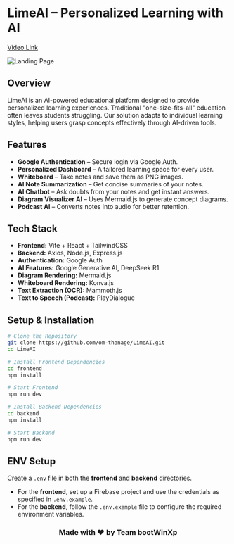 #  LimeAI – Personalized Learning with AI
<a href="https://youtu.be/F7Y3gW7VAbU">Video Link</a>

<img src="https://res.cloudinary.com/dzsscqf6t/image/upload/v1742701808/Screenshot_2025-03-23_091835_cpxw1q.png" alt="Landing Page" />

##  Overview  
LimeAI is an AI-powered educational platform designed to provide personalized learning experiences. Traditional "one-size-fits-all" education often leaves students struggling. Our solution adapts to individual learning styles, helping users grasp concepts effectively through AI-driven tools.  

##  Features  
- **Google Authentication** – Secure login via Google Auth.  
- **Personalized Dashboard** – A tailored learning space for every user.  
- **Whiteboard** – Take notes and save them as PNG images.  
- **AI Note Summarization** – Get concise summaries of your notes.  
- **AI Chatbot** – Ask doubts from your notes and get instant answers.  
- **Diagram Visualizer AI** – Uses Mermaid.js to generate concept diagrams.  
- **Podcast AI** – Converts notes into audio for better retention.  

##  Tech Stack  
- **Frontend:** Vite + React + TailwindCSS 
- **Backend:** Axios, Node.js, Express.js
- **Authentication:** Google Auth  
- **AI Features:** Google Generative AI, DeepSeek R1  
- **Diagram Rendering:** Mermaid.js  
- **Whiteboard Rendering:** Konva.js 
- **Text Extraction (OCR):** Mammoth.js 
- **Text to Speech (Podcast):** PlayDialogue 

##  Setup & Installation  
```sh
# Clone the Repository
git clone https://github.com/om-thanage/LimeAI.git
cd LimeAI

# Install Frontend Dependencies
cd frontend
npm install

# Start Frontend
npm run dev

# Install Backend Dependencies
cd backend
npm install

# Start Backend
npm run dev

```

## ENV Setup

Create a `.env` file in both the **frontend** and **backend** directories.

- For the **frontend**, set up a Firebase project and use the credentials as specified in `.env.example`.
- For the **backend**, follow the `.env.example` file to configure the required environment variables.


<h3 align="center">Made with ❤️ by Team bootWinXp</h3>
